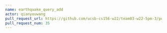 ```yaml
---
name: earthquake_query_add
actor: qianyouwang
pull_request_url: https://github.com/ucsb-cs156-w22/team03-w22-5pm-3/pull/35
pull_request_num: 35
---
```

